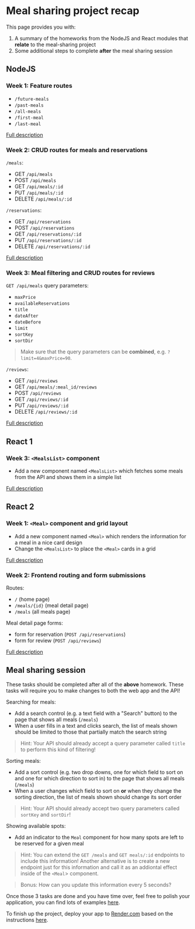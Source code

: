 # Meal sharing project recap

This page provides you with:
1. A summary of the homeworks from the NodeJS and React modules that **relate** to the meal-sharing project
2. Some additional steps to complete **after** the meal sharing session

## NodeJS 

### Week 1: Feature routes

- `/future-meals`
- `/past-meals`
- `/all-meals`
- `/first-meal` 
- `/last-meal`

[Full description](https://github.com/HackYourFuture-CPH/node.js/blob/main/week1/homework/readme.md#meal-sharing-endpoints)

### Week 2: CRUD routes for meals and reservations

`/meals`:
- GET `/api/meals`
- POST `/api/meals`
- GET `/api/meals/:id`
- PUT `/api/meals/:id`
- DELETE `/api/meals/:id`

`/reservations`:
- GET `/api/reservations`
- POST `/api/reservations`
- GET `/api/reservations/:id`
- PUT `/api/reservations/:id`
- DELETE `/api/reservations/:id`

[Full description](https://github.com/HackYourFuture-CPH/node.js/blob/main/week2/homework/readme.md#meal-sharing-endpoints)

### Week 3: Meal filtering and CRUD routes for reviews

`GET /api/meals` query parameters:
- `maxPrice`
- `availableReservations`
- `title`
- `dateAfter`
- `dateBefore`
- `limit`
- `sortKey`
- `sortDir`

> Make sure that the query parameters can be **combined**, e.g. `?limit=4&maxPrice=90`.

`/reviews`:
- GET `/api/reviews`
- GET `/api/meals/:meal_id/reviews`
- POST `/api/reviews`
- GET `/api/reviews/:id`
- PUT `/api/reviews/:id`
- DELETE `/api/reviews/:id`

[Full description](https://github.com/HackYourFuture-CPH/node.js/blob/main/week3/homework/readme.md#meal-sharing-endpoints)

## React 1 

### Week 3: `<MealsList>` component

- Add a new component named `<MealsList>` which fetches some meals from the API and shows them in a simple list

[Full description](https://github.com/HackYourFuture-CPH/React/blob/main/react1/week3/homework.md#meal-sharing)

## React 2

### Week 1: `<Meal>` component and grid layout

- Add a new component named `<Meal>` which renders the information for a meal in a nice card design
- Change the `<MealsList>` to place the `<Meal>` cards in a grid

[Full description](https://github.com/HackYourFuture-CPH/React/blob/main/react2/week1/homework.md#meal-sharing)

### Week 2: Frontend routing and form submissions

Routes:
- `/` (home page)
- `/meals/{id}` (meal detail page)
- `/meals` (all meals page)

Meal detail page forms:
- form for reservation (`POST /api/reservations`)
- form for review (`POST /api/reviews`)

[Full description](https://github.com/HackYourFuture-CPH/React/blob/main/react2/week2/homework.md#meal-sharing-app-continued)

## Meal sharing session

These tasks should be completed after all of the **above** homework.  These tasks will require you to make changes to both the web app and the API!

Searching for meals:
- Add a search control (e.g. a text field with a "Search" button) to the page that shows all meals (`/meals`)
- When a user fills in a text and clicks search, the list of meals shown should be limited to those that partially match the search string
> Hint: Your API should already accept a query parameter called `title` to perform this kind of filtering!

Sorting meals:
- Add a sort control (e.g. two drop downs, one for which field to sort on and one for which direction to sort in) to the page that shows all meals (`/meals`)
- When a user changes which field to sort on **or** when they change the sorting direction, the list of meals shown should change its sort order
> Hint: Your API should already accept two query parameters called `sortKey` and `sortDir`!

Showing available spots:
- Add an indicator to the `Meal` component for how many spots are left to be reserved for a given meal
> Hint: You can extend the `GET /meals` and `GET meals/:id` endpoints to include this information! Another alternative is to create a new endpoint just for this information and call it as an addiontal effect inside of the `<Meal`> component.


> Bonus: How can you update this information every 5 seconds?

Once those 3 tasks are done and you have time over, feel free to polish your application, you can find lots of examples [here](./design-inspo.md).

To finish up the project, deploy your app to [Render.com](https://render.com/) based on the instructions [here](https://github.com/HackYourFuture-CPH/hyf-project-template?tab=readme-ov-file#deploying).
